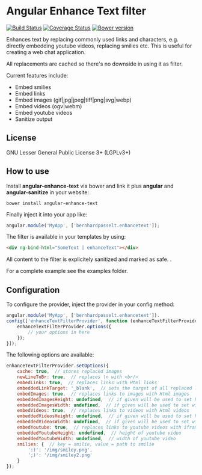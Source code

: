 # Angular Enhance Text filter

[![Build Status](https://travis-ci.org/Raydiation/angular-enhance-text.png?branch=master)](https://travis-ci.org/Raydiation/angular-enhance-text)
[![Coverage Status](https://coveralls.io/repos/Raydiation/angular-enhance-text/badge.png?branch=master)](https://coveralls.io/r/Raydiation/angular-enhance-text?branch=master)
[![Bower version](https://badge.fury.io/bo/angular-enhance-text.png)](http://badge.fury.io/bo/angular-enhance-text)

Enhances text by replacing commonly used links and characters, e.g. directly embedding youtube videos, replacing smilies etc. This is useful for creating a web chat application. 

All replacements are cached so there's no downside in using it as filter.

Current features include: 

* Embed smilies
* Embed links
* Embed images (gif|jpg|jpeg|tiff|png|svg|webp)
* Embed videos (ogv|webm)
* Embed youtube videos
* Sanitize output

## License
GNU Lesser General Public License 3+ (LGPLv3+)

## How to use
Install **angular-enhance-text** via bower and link it plus **angular** and **angular-sanitize** in your website:
    
    bower install angular-enhance-text

Finally inject it into your app like:
    
```javascript
angular.module('MyApp', ['bernhardposselt.enhancetext']);
```

The filter is available in your templates by using:

```html
<div ng-bind-html="SomeText | enhanceText"></div>
```

All content to the filter is explicitely sanitized and marked as safe.
.

For a complete example see the examples folder.

## Configuration

To configure the provider, inject the provider in your config method:
    
```javascript
angular.module('MyApp', ['bernhardposselt.enhancetext']).
config(['enhanceTextFilterProvider', function (enhanceTextFilterProvider) {
    enhanceTextFilterProvider.options({
        // your options in here
    });
}]);
```

The following options are available:

```javascript
enhanceTextFilterProvider.setOptions({
    cache: true,  // stores replaced images
    newLineToBr: true,  // replaces \n with <br/>
    embedLinks: true,  // replaces links with Html links
    embeddedLinkTarget: '_blank',  // sets the target of all replaced links
    embedImages: true,  // replaces links to images with Html images
    embeddedImagesHeight: undefined,  // if given will be used to set height of embedded images
    embeddedImagesWidth: undefined,  // if given will be used to set width of embedded images
    embedVideos: true,  // replaces links to videos with Html videos
    embeddedVideosHeight: undefined,  // if given will be used to set height of embedded videos
    embeddedVideosWidth: undefined,  // if given will be used to set width of embedded videos
    embedYoutube: true,  // replaces links to youtube videos with iframed youtube videos
    embeddedYoutubeHeight: undefined,  // height of youtube video
    embeddedYoutubeWidth: undefined,  // width of youtube video
    smilies: {  // key = smilie, value = path to smilie
        ':)': '/img/smiley.png',
        ';)': '/img/smiley2.png'
    }
});
```
